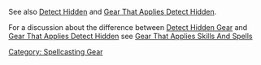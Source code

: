 See also [Detect Hidden](Detect_Hidden "wikilink") and [Gear That
Applies Detect
Hidden](:Category:_Gear_That_Applies_Detect_Hidden "wikilink").

For a discussion about the difference between [Detect Hidden
Gear](:Category:Detect_Hidden_Gear "wikilink") and [Gear That Applies
Detect Hidden](:Category:Gear_That_Applies_Detect_Hidden "wikilink") see
[Gear That Applies Skills And
Spells](:Category:Gear_That_Applies_Skills_And_Spells "wikilink")

[Category: Spellcasting Gear](Category:_Spellcasting_Gear "wikilink")
